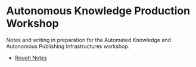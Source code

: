# Autonomous Knowledge Production Workshop

Notes and writing in preparation for the Automated Knowledge and Autonomous Publishing Infrastructures workshop.

- [Rough Notes](roughnotes.md)


